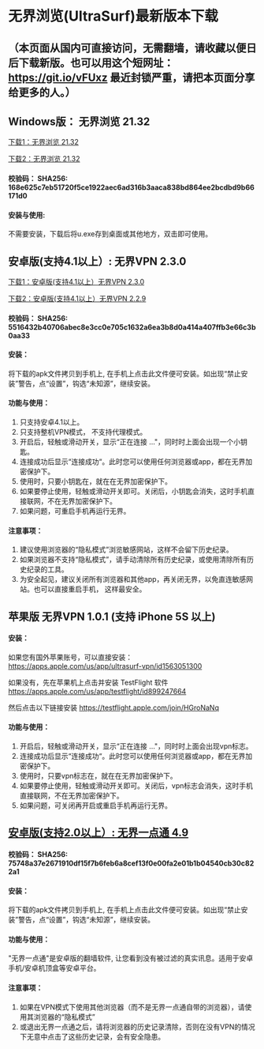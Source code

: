
# 无界浏览(UltraSurf)最新版本下载
## （本页面从国内可直接访问，无需翻墙，请收藏以便日后下载新版。也可以用这个短网址： https://git.io/vFUxz 最近封锁严重，请把本页面分享给更多的人。）

## Windows版： 无界浏览 21.32

[下载1：无界浏览 21.32](https://github.com/wujieliulan/download/raw/master/u.exe)

[下载2：无界浏览 21.32](https://1fe268065d1e73abe1fd3aaa6fe5b486.r2.cloudflarestorage.com/ultrasurf/upload/u.apk)

#### 校验码： SHA256: 168e625c7eb51720f5ce1922aec6ad316b3aaca838bd864ee2bcdbd9b66171d0

#### 安装与使用:
不需要安装，下载后将u.exe存到桌面或其他地方，双击即可使用。


## 安卓版(支持4.1以上）: 无界VPN 2.3.0

[下载1：安卓版(支持4.1以上）无界VPN 2.3.0](https://github.com/wujieliulan/download/raw/master/u.apk)

[下载2：安卓版(支持4.1以上）无界VPN 2.2.9](https://github.com/wujieliulan/download/raw/master/u.apk)

#### 校验码： SHA256: 5516432b40706abec8e3cc0e705c1632a6ea3b8d0a414a407ffb3e66c3b0aa33

#### 安装：

将下载的apk文件拷贝到手机上, 在手机上点击此文件便可安装。如出现“禁止安装”警告，点“设置”，钩选“未知源”，继续安装。

#### 功能与使用：

1. 只支持安卓4.1以上。
2. 只支持整机VPN模式， 不支持代理模式。
3. 开启后，轻触或滑动开关，显示“正在连接 ..."，同时时上面会出现一个小钥匙。
4. 连接成功后显示“连接成功“。此时您可以使用任何浏览器或app，都在无界加密保护下。
5. 使用时，只要小钥匙在，就在在无界加密保护下。
6. 如果要停止使用，轻触或滑动开关即可。关闭后，小钥匙会消失，这时手机直接联网，不在无界加密保护下。
7. 如果问题，可重启手机再运行无界。

#### 注意事项：
1. 建议使用浏览器的“隐私模式”浏览敏感网站，这样不会留下历史纪录。
2. 如果浏览器不支持“隐私模式”，请手动清除所有历史纪录，或使用清除所有历史纪录的工具。
3. 为安全起见，建议关闭所有浏览器和其他app，再关闭无界，以免直连敏感网站。也可以直接重启手机， 这样最安全。

## 苹果版 无界VPN 1.0.1 (支持 iPhone 5S 以上)

#### 安装：

如果您有国外苹果账号，可以直接安装：
https://apps.apple.com/us/app/ultrasurf-vpn/id1563051300

如果没有，先在苹果机上点击并安装 TestFlight 软件
https://apps.apple.com/us/app/testflight/id899247664

然后点击以下链接安装
https://testflight.apple.com/join/HGroNaNq

#### 功能与使用：

1. 开启后，轻触或滑动开关，显示“正在连接 ..."，同时时上面会出现vpn标志。
2. 连接成功后显示“连接成功“。此时您可以使用任何浏览器或app，都在无界加密保护下。
5. 使用时，只要vpn标志在，就在在无界加密保护下。
6. 如果要停止使用，轻触或滑动开关即可。关闭后，vpn标志会消失，这时手机直接联网，不在无界加密保护下。
7. 如果问题，可关闭再开启或重启手机再运行无界。


## [安卓版(支持2.0以上）: 无界一点通 4.9](https://github.com/wujieliulan/download/raw/master/um.apk)

#### 校验码： SHA256:  75748a37e2671910df15f7b6feb6a8cef13f0e00fa2e01b1b04540cb30c822a1

#### 安装：

将下载的apk文件拷贝到手机上, 在手机上点击此文件便可安装。如出现“禁止安装”警告，点“设置”，钩选“未知源”，继续安装。

#### 功能与使用：

"无界一点通"是安卓版的翻墙软件, 让您看到没有被过滤的真实讯息。适用于安卓手机/安卓机顶盒等安卓平台。

#### 注意事项：
1. 如果在VPN模式下使用其他浏览器（而不是无界一点通自带的浏览器），请使用其浏览器的“隐私模式”
2. 或退出无界一点通之后，请将浏览器的历史记录清除，否则在没有VPN的情况下无意中点击了这些历史记录，会有安全隐患。
